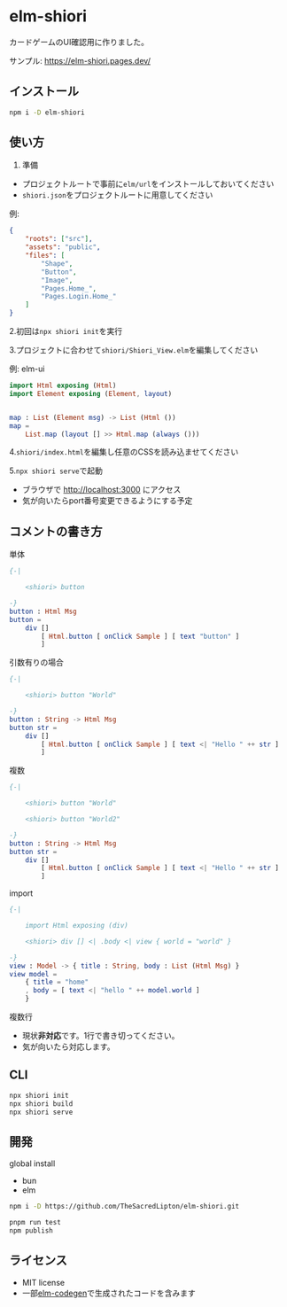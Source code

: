 # elm-shiori

カードゲームのUI確認用に作りました。

サンプル: <https://elm-shiori.pages.dev/>

## インストール

```sh
npm i -D elm-shiori
```

## 使い方

1. 準備

- プロジェクトルートで事前に`elm/url`をインストールしておいてください
- `shiori.json`をプロジェクトルートに用意してください

例:

```json
{
    "roots": ["src"],
    "assets": "public",
    "files": [
        "Shape",
        "Button",
        "Image",
        "Pages.Home_",
        "Pages.Login.Home_"
    ]
}
```

2.初回は`npx shiori init`を実行

3.プロジェクトに合わせて`shiori/Shiori_View.elm`を編集してください

例: elm-ui

```elm
import Html exposing (Html)
import Element exposing (Element, layout)


map : List (Element msg) -> List (Html ())
map =
    List.map (layout [] >> Html.map (always ()))
```

4.`shiori/index.html`を編集し任意のCSSを読み込ませてください

5.`npx shiori serve`で起動

- ブラウザで <http://localhost:3000> にアクセス
- 気が向いたらport番号変更できるようにする予定

## コメントの書き方

単体

```elm
{-|

    <shiori> button

-}
button : Html Msg
button =
    div []
        [ Html.button [ onClick Sample ] [ text "button" ]
        ]
```

引数有りの場合

```elm
{-|

    <shiori> button "World"

-}
button : String -> Html Msg
button str =
    div []
        [ Html.button [ onClick Sample ] [ text <| "Hello " ++ str ]
        ]
```

複数

```elm
{-|

    <shiori> button "World"

    <shiori> button "World2"

-}
button : String -> Html Msg
button str =
    div []
        [ Html.button [ onClick Sample ] [ text <| "Hello " ++ str ]
        ]
```

import

```elm
{-|

    import Html exposing (div)

    <shiori> div [] <| .body <| view { world = "world" }

-}
view : Model -> { title : String, body : List (Html Msg) }
view model =
    { title = "home"
    , body = [ text <| "hello " ++ model.world ]
    }

```

複数行

- 現状**非対応**です。1行で書き切ってください。
- 気が向いたら対応します。

## CLI

```sh
npx shiori init
npx shiori build
npx shiori serve
```

## 開発

global install

- bun
- elm

```sh
npm i -D https://github.com/TheSacredLipton/elm-shiori.git
```

```sh
pnpm run test
npm publish
```

## ライセンス

- MIT license
- 一部[elm-codegen](https://github.com/mdgriffith/elm-codegen)で生成されたコードを含みます
